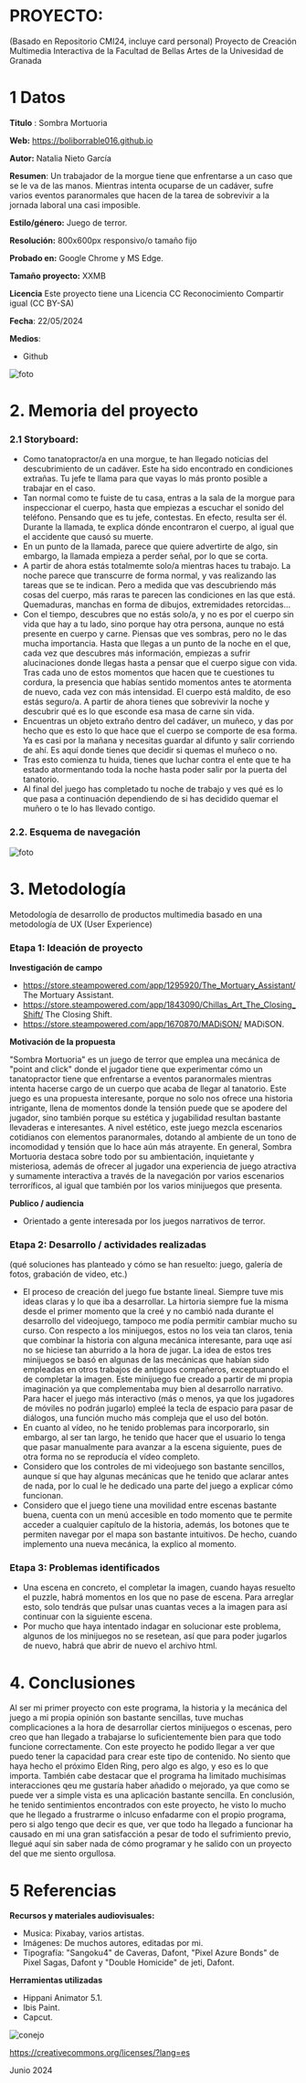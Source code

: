 # PROYECTO: 

(Basado en Repositorio CMI24, incluye card personal)
Proyecto de Creación Multimedia Interactiva de la  Facultad de Bellas Artes de la Univesidad de Granada



# 1 Datos 


**Titulo** : Sombra Mortuoria 

**Web:**   https://boliborrable016.github.io

**Autor:**  Natalia Nieto García

**Resumen**: Un trabajador de la morgue tiene que enfrentarse a un caso que se le va de las manos. Mientras intenta ocuparse de un cadáver, sufre varios eventos paranormales que hacen de la tarea de sobrevivir a la jornada laboral una casi imposible.

**Estilo/género:**  Juego de terror.

**Resolución:** 800x600px responsivo/o tamaño fijo 

**Probado en:**  Google Chrome y MS Edge.

**Tamaño proyecto:** XXMB 

**Licencia** Este proyecto tiene una Licencia CC Reconocimiento Compartir igual (CC BY-SA)

**Fecha**: 22/05/2024

**Medios**:

- Github

  
![foto](https://github.com/Boliborrable016/Boliborrable016.github.io/blob/main/export/Sombra%20MOrtuaria%20(1)_Media/19%20sin%20t%C3%ADtulo_20240321111409%20(1).png)



# 2. Memoria del proyecto 


### 2.1 Storyboard: 


- Como tanatopractor/a en una morgue, te han llegado noticias del descubrimiento de un cadáver. Este ha sido encontrado en condiciones extrañas. Tu jefe te llama para que vayas lo más pronto posible a trabajar en el caso. 
- Tan normal como te fuiste de tu casa, entras a la sala de la morgue para inspeccionar el cuerpo, hasta que empiezas a escuchar el sonido del
teléfono. Pensando que es tu jefe, contestas. En efecto, resulta ser él. Durante la llamada, te explica dónde encontraron el cuerpo, al igual que el accidente que causó su muerte.
- En un punto de la llamada, parece que quiere advertirte de algo, sin embargo, la llamada empieza a perder señal, por lo que se corta. 
- A partir de ahora estás totalmemte solo/a mientras haces tu trabajo. La noche parece que transcurre de forma normal, y vas realizando las tareas que se te indican. Pero a medida que vas descubriendo más cosas del cuerpo, más raras te parecen las condiciones en las que está. Quemaduras, manchas en forma de dibujos, extremidades retorcidas... 
- Con el tiempo, descubres que no estás solo/a, y no es por el cuerpo sin vida que hay a tu lado, sino porque hay otra persona, aunque no está presente en cuerpo y carne. Piensas que ves sombras, pero no le das mucha importancia. Hasta que llegas a un punto de la noche en el que, cada vez que descubres más información, empiezas a sufrir alucinaciones donde llegas hasta a pensar que el cuerpo sigue con vida. 
Tras cada uno de estos momentos que hacen que te cuestiones tu cordura, la presencia que habías sentido momentos antes te atormenta de nuevo, cada vez con más intensidad. El cuerpo está maldito, de eso estás seguro/a. A partir de ahora tienes que sobrevivir la noche y descubrir qué es lo que esconde esa masa de carne sin vida.
- Encuentras un objeto extraño dentro del cadáver, un muñeco, y das por hecho que es esto lo que hace que el cuerpo se comporte de esa forma. Ya es casi por la mañana y necesitas guardar al difunto y salir corriendo de ahí. Es aquí donde tienes que decidir si quemas el muñeco o no.
- Tras esto comienza tu huida, tienes que luchar contra el ente que te ha estado atormentando toda la noche hasta poder salir por la puerta del tanatorio. 
- Al final del juego has completado tu noche de trabajo y ves qué es lo que pasa a continuación dependiendo de si has decidido quemar el muñero o te lo has llevado contigo.




### 2.2. Esquema de navegación 



![foto](https://github.com/Boliborrable016/Boliborrable016.github.io/blob/main/diagrama%20sombra%20mortuoria.jpg)





# 3. Metodología


Metodología de desarrollo de productos multimedia basado en una metodología de UX (User Experience)



### Etapa 1: Ideación de proyecto


**Investigación de campo** 


- https://store.steampowered.com/app/1295920/The_Mortuary_Assistant/ The Mortuary Assistant.
- https://store.steampowered.com/app/1843090/Chillas_Art_The_Closing_Shift/ The Closing Shift.
- https://store.steampowered.com/app/1670870/MADiSON/ MADiSON.



**Motivación de la propuesta** 


"Sombra Mortuoria" es un juego de terror que emplea una mecánica de "point and click" donde el jugador tiene que experimentar cómo un tanatopractor tiene que enfrentarse a eventos paranormales mientras intenta hacerse cargo de un cuerpo que acaba de llegar al tanatorio.
Este juego es una propuesta interesante, porque no solo nos ofrece una historia intrigante, llena de momentos donde la tensión puede que se apodere del jugador, sino también porque su estética y jugabilidad resultan bastante llevaderas e interesantes. 
A nivel estético, este juego mezcla escenarios cotidianos con elementos paranormales, dotando al ambiente de un tono de incomodidad y tensión que lo hace aún más atrayente. 
En general, Sombra Mortuoria destaca sobre todo por su ambientación, inquietante y misteriosa, además de ofrecer al jugador una experiencia de juego atractiva y sumamente interactiva a través de la navegación por varios escenarios terroríficos, al igual que también por los varios minijuegos que presenta.




**Publico / audiencia**


- Orientado a gente interesada por los juegos narrativos de terror.





### Etapa 2: Desarrollo / actividades realizadas


(qué soluciones has planteado y cómo se han resuelto: juego, galería de fotos, grabación de video, etc.)

- El proceso de creación del juego fue bstante lineal. Siempre tuve mis ideas claras y lo que iba a desarrollar. La hirtoria siempre fue la misma desde el primer momento que la creé y no cambió nada durante el desarrollo del videojuego, tampoco me podía permitir cambiar mucho su curso. Con respecto a los minijuegos, estos no los veia tan claros, tenia que combinar la historia con alguna mecánica interesante, para uqe así no se hiciese tan aburrido a la hora de jugar. La idea de estos tres minijuegos se basó en algunas de las mecánicas que habían sido empleadas en otros trabajos de antiguos compañeros, exceptuando el de completar la imagen. Este minijuego fue creado a partir de mi propia imaginación ya que complementaba muy bien al desarrollo narrativo.
  Para hacer el juego más interactivo (más o menos, ya que los jugadores de móviles no podrán jugarlo) empleé la tecla de espacio para pasar de diálogos, una función mucho más compleja que el uso del botón. 
- En cuanto al vídeo, no he tenido problemas para incorporarlo, sin embargo, al ser tan largo, he tenido que hacer que el usuario lo tenga que pasar manualmente para avanzar a la escena siguiente, pues de otra forma no se reproducía el vídeo completo.
- Considero que los controles de mi videojuego son bastante sencillos, aunque sí que hay algunas mecánicas que he tenido que aclarar antes de nada, por lo cual le he dedicado una parte del juego a explicar cómo funcionan.
- Considero que el juego tiene una movilidad entre escenas bastante buena, cuenta con un menú accesible en todo momento que te permite acceder a cualquier capítulo de la historia, además, los botones que te permiten navegar por el mapa son bastante intuitivos. De hecho, cuando implemento una nueva mecánica, la explico al momento.




### Etapa 3: Problemas identificados


- Una escena en concreto, el completar la imagen, cuando hayas resuelto el puzzle, habrá momentos en los que no pase de escena. Para arreglar esto, solo tendrás que pulsar unas cuantas veces a la imagen para así continuar con la siguiente escena.
- Por mucho que haya intentado indagar en solucionar este problema, algunos de los minijuegos no se resetean, así que para poder jugarlos de nuevo, habrá que abrir de nuevo el archivo html.



# 4. Conclusiones 


Al ser mi primer proyecto con este programa, la historia y la mecánica del juego a mi propia opinión son bastante sencillas, tuve muchas complicaciones a la hora de desarrollar ciertos minijuegos o escenas, pero creo que han llegado a trabajarse lo suficientemente bien para que todo funcione correctamente. Con este proyecto he podido llegar a ver que puedo tener la capacidad para crear este tipo de contenido. No siento que haya hecho el próximo Elden Ring, pero algo es algo, y eso es lo que importa. También cabe destacar que el programa ha limitado muchisímas interacciones qeu me gustaría haber añadido o mejorado, ya que como se puede ver a simple vista es una aplicación bastante sencilla. En conclusión, he tenido sentimientos encontrados con este proyecto, he visto lo mucho que he llegado a frustrarme o inlcuso enfadarme con el propio programa, pero si algo tengo que decir es que, ver que todo ha llegado a funcionar ha causado en mi una gran satisfacción a pesar de todo el sufrimiento previo, llegué aquí sin saber nada de cómo programar y he salido con un proyecto del que me siento orgullosa. 





# 5 Referencias 


**Recursos y materiales audiovisuales:**

* Musica:  Pixabay, varios artistas.
* Imágenes: De muchos autores, editadas por mi.
* Tipografía: "Sangoku4" de Caveras, Dafont, "Pixel Azure Bonds" de Pixel Sagas, Dafont y "Double Homicide" de jeti, Dafont.

**Herramientas utilizadas**

- Hippani Animator 5.1.
- Ibis Paint.
- Capcut.




![conejo](https://github.com/Boliborrable016/Boliborrable016.github.io/blob/main/26%20sin%20ti%CC%81tulo_20240505204931.png)


https://creativecommons.org/licenses/?lang=es

Junio 2024
